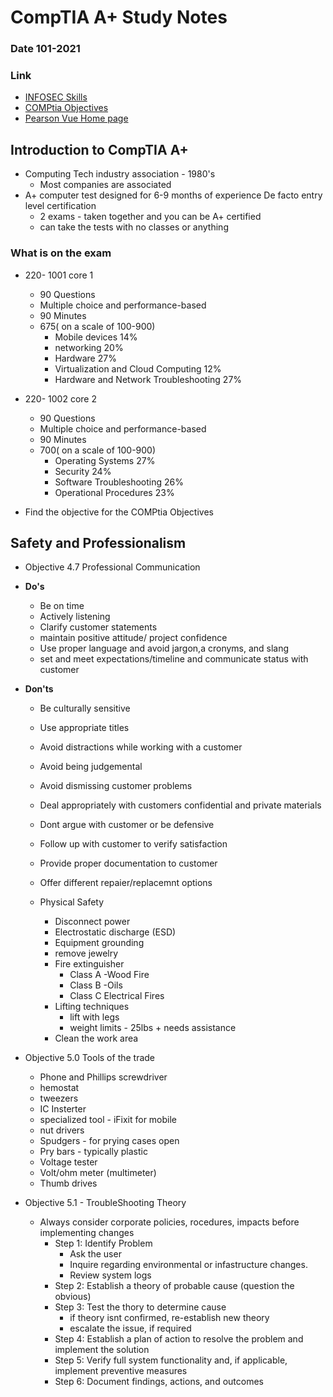 # CompTIA A+ Study Notes

### Date 101-2021

### Link

- [INFOSEC Skills](https://app.infosecinstitute.com/portal/skills/path/51/course/614/resource/6084?playlist_id=51&playlist_type=path&playlist_position=3)
- [COMPtia Objectives](https://www.comptia.org/certifications/a)
- [Pearson Vue Home page](https://home.pearsonvue.com/)

## Introduction to CompTIA A+

- Computing Tech industry association - 1980's
  - Most companies are associated
- A+ computer test designed for 6-9 months of experience  De facto entry level certification
  - 2 exams - taken together and you can be A+ certified
  - can take the tests with no classes or anything

### What is on the exam

- 220- 1001 core 1
  - 90 Questions
  - Multiple choice and performance-based
  - 90 Minutes
  - 675( on a scale of 100-900)
    - Mobile devices 14%
    - networking 20%
    - Hardware 27%
    - Virtualization and Cloud Computing 12%
    - Hardware and Network Troubleshooting 27%

- 220- 1002 core 2
  - 90 Questions
  - Multiple choice and performance-based
  - 90 Minutes
  - 700( on a scale of 100-900)
    - Operating Systems 27%
    - Security 24%
    - Software Troubleshooting 26%
    - Operational Procedures 23%

- Find the objective for the COMPtia Objectives

## Safety and Professionalism

- Objective 4.7 Professional Communication
- **Do's**
  - Be on time
  - Actively listening
  - Clarify customer statements
  - maintain positive attitude/ project confidence
  - Use proper language and avoid jargon,a cronyms, and slang
  - set and meet expectations/timeline and communicate status with customer
- **Don'ts**
  - Be culturally sensitive
  - Use appropriate titles
  - Avoid distractions while working with a customer
  - Avoid being judgemental
  - Avoid dismissing customer problems
  - Deal appropriately with customers confidential and private materials
  - Dont argue with customer or be defensive
  - Follow up with customer to verify satisfaction
  - Provide proper documentation to customer
  - Offer different repaier/replacemnt options

  - Physical Safety
    - Disconnect power
    - Electrostatic discharge (ESD)
    - Equipment grounding
    - remove jewelry
    - Fire extinguisher
      - Class A -Wood Fire
      - Class B -Oils
      - Class C Electrical Fires
    - Lifting techniques
      - lift with legs
      - weight limits - 25lbs + needs assistance
    - Clean the work area

- Objective 5.0 Tools of the trade

  - Phone and Phillips screwdriver
  - hemostat
  - tweezers
  - IC Insterter
  - specialized tool - iFixit for mobile
  - nut drivers
  - Spudgers - for prying cases open
  - Pry bars - typically plastic
  - Voltage tester
  - Volt/ohm meter (multimeter)
  - Thumb drives

- Objective 5.1 - TroubleShooting Theory

  - Always consider corporate policies, rocedures, impacts before implementing changes
    - Step 1: Identify Problem
      - Ask the user
      - Inquire regarding environmental or infastructure changes.
      - Review system logs
    - Step 2: Establish a theory of probable cause (question the obvious)
    - Step 3: Test the thory to determine cause
      - if theory isnt confirmed, re-establish new theory
      - escalate the issue, if required
    - Step 4: Establish a plan of action to resolve the problem and implement the solution
    - Step 5: Verify full system functionality and, if applicable, implement preventive measures
    - Step 6: Document findings, actions, and outcomes
